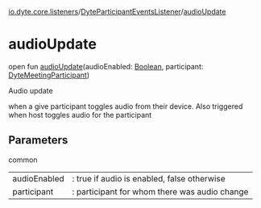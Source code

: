 [io.dyte.core.listeners](../index.md)/[DyteParticipantEventsListener](index.md)/[audioUpdate](audio-update.md)

# audioUpdate


open fun [audioUpdate](audio-update.md)(audioEnabled: [Boolean](https://kotlinlang.org/api/latest/jvm/stdlib/kotlin/-boolean/index.html), participant: [DyteMeetingParticipant](../../com.dyte.mobilecorekmm.models/-dyte-meeting-participant/index.md))

Audio update

when a give participant toggles audio from their device. Also triggered when host toggles audio for the participant

## Parameters

common

| | |
|---|---|
| audioEnabled | : true if audio is enabled, false otherwise |
| participant | : participant for whom there was audio change |
